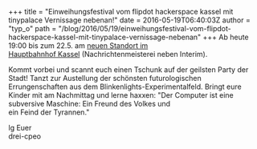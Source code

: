 +++
title = "Einweihungsfestival vom flipdot hackerspace kassel mit tinypalace Vernissage nebenan!"
date = 2016-05-19T06:40:03Z
author = "typ_o"
path = "/blog/2016/05/19/einweihungsfestival-vom-flipdot-hackerspace-kassel-mit-tinypalace-vernissage-nebenan"
+++
Ab heute 19:00 bis zum 22.5. am [neuen Standort im  
Hauptbahnhof Kassel](/kontakt/)
(Nachrichtenmeisterei neben Interim).

Kommt vorbei und scannt euch einen Tschunk auf der geilsten Party der
Stadt! Tanzt zur Austellung der schönsten futurologischen
Errungenschaften aus dem Blinkenlights-Experimentalfeld. Bringt eure
Kinder mit am Nachmittag und lerne haxxen: "Der Computer ist eine
subversive Maschine: Ein Freund des Volkes und  
ein Feind der Tyrannen."

lg Euer  
drei-cpeo
